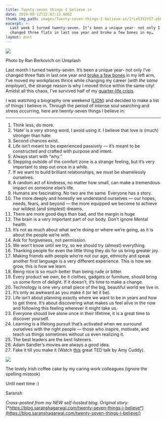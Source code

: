 ```yaml
---
title: Twenty-seven things I believe in
date: 2019-08-12T12:07:13.666Z
thumb_img_path: images/Twenty-seven-things-I-believe-in/1*LeS3Y2Y1T-pbQ8cOjuieAg.jpeg
excerpt: >-
  Last week I turned twenty-seven. It’s been a unique year- not only I’ve
  changed three flats in last one year and broke a few bones in my…
layout: post
---
```

![](/images/Twenty-seven-things-I-believe-in/1*LeS3Y2Y1T-pbQ8cOjuieAg.jpeg)

<figcaption>Photo by Ran Berkovich on&nbsp;Unsplash</figcaption>

Last month I turned twenty-seven. It’s been a unique year- not only I’ve changed three flats in last one year and [broke a few bones](https://twitter.com/SaranshVAgarwal/status/1111975443182161920) in my left arm, I’ve moved my workplaces thrice while changing my career (*with the same employer*), the strange reason is why I moved thrice within the same city! Amidst all this chaos, I’ve survived half of my [quarter-life crisis](https://en.wikipedia.org/wiki/Quarter-life_crisis).

I was watching a biography one weekend ([LION](https://www.imdb.com/title/tt3741834/)) and decided to make a list of things I believe in. Through the period of intense soul searching and stress occurring, here are twenty-seven things I believe in:

* * *

1.  Think less, do more.
2.  ‘Hate’ is a very strong word, I avoid using it. I believe that love is (much) stronger than hate.
3.  Second chances exist.
4.  Life isn’t meant to be experienced passively — it’s meant to be constructed and crafted with purpose and intent.
5.  Always start with “why.”
6.  Stepping outside of the comfort zone is a strange feeling, but it’s very important to step out once in a while.
7.  If we want to build brilliant relationships, we must be shamelessly ourselves.
8.  A random act of kindness, no matter how small, can make a tremendous impact on someone else’s life.
9.  Humans are fascinating. No two are the same. Everyone has a story.
10.  The more deeply and honestly we understand ourselves — our hopes, needs, fears, and beyond — the more equipped we become to achieve our wildest (and simplest) dreams.
11.  There are more good days than bad, and the margin is huge
12.  The brain is a very important part of our body. Don’t ignore Mental health.
13.  It’s not as much about what we’re doing or where we’re going, as it is about the people we’re with.
14.  Ask for forgiveness, not permission.
15.  We won’t know until we try, so we should try (almost) everything.
16.  Thanking people for even the little thing they do for us bring greater joy.
17.  Making friends with people who’re not our age, ethnicity and speak another first language is a very different experience. This is how we grow, this is how we learn.
18.  Being nice is so much better than being rude or bitter.
19.  Every product we own, be it clothes, gadgets or furniture, should bring us some form of delight. If it doesn’t, it’s time to make a change.
20.  Technology is one very small piece of the big, beautiful world we live in.
21.  It’s only as awkward as you make it (or let it be).
22.  Life isn’t about planning exactly where we want to be in years and how to get there. It’s about discovering what makes us feel alive in the now and following this feeling wherever it might take us.
23.  Everyone should live alone once in their lifetime, it is a great time to discover yourself.
24.  Learning is a lifelong pursuit that’s activated when we surround ourselves with the right people — those who inspire, motivate, and teach us things sometimes without us even realizing it.
25.  The best leaders are the best listeners.
26.  Adam Sandler’s movies are always a good idea.
27.  Fake it till you make it (Watch [this](https://youtu.be/RVmMeMcGc0Y) great TED talk by Amy Cuddy).

![](/images/Twenty-seven-things-I-believe-in/0*If_VuKWviY4kwyI-.jpg)

<figcaption>The lovely Irish coffee cake by my caring work colleagues (ignore the spelling&nbsp;mistook)</figcaption>

Until next time :)

Saransh

*Cross-posted from my NEW self-hosted blog. Original story:* [*https://blog.saranshagarwal.com/twenty-seven-things-i-believe*](https://blog.saranshagarwal.com/twenty-seven-things-i-believe/)
